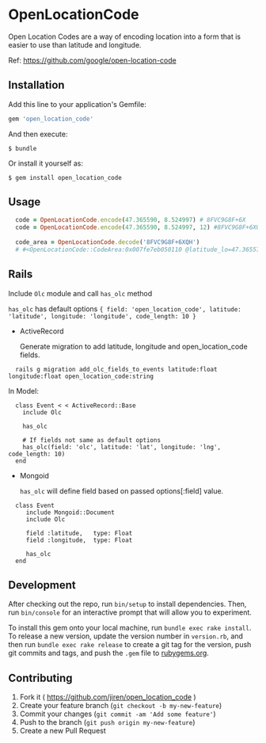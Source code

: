 # OpenLocationCode

Open Location Codes are a way of encoding location into a form that is
easier to use than latitude and longitude.

Ref:  https://github.com/google/open-location-code


## Installation

Add this line to your application's Gemfile:

```ruby
gem 'open_location_code'
```

And then execute:

    $ bundle

Or install it yourself as:

    $ gem install open_location_code

## Usage

```ruby
  code = OpenLocationCode.encode(47.365590, 8.524997) # 8FVC9G8F+6X
  code = OpenLocationCode.encode(47.365590, 8.524997, 12) #8FVC9G8F+6XQH
 
  code_area = OpenLocationCode.decode('8FVC9G8F+6XQH')
  # #<OpenLocationCode::CodeArea:0x007fe7eb050110 @latitude_lo=47.36557499999997, @longitude_lo=8.524968750000008, @latitude_hi=47.36557499999997, @longitude_hi=8.52500000000001, @code_length=12, @latitude_center=47.36557499999997, @longitude_center=8.52498437500001>
```

## Rails

  Include `Olc` module and call `has_olc` method

  `has_olc` has default options `{ field: 'open_location_code', latitude: 'latitude', longitude: 'longitude', code_length: 10 }`


- ActiveRecord

  Generate migration to add latitude, longitude and open_location_code fields.

```
  rails g migration add_olc_fields_to_events latitude:float longitude:float open_location_code:string
```

  In Model:

```
  class Event < < ActiveRecord::Base
    include Olc

    has_olc

    # If fields not same as default options
    has_olc(field: 'olc', latitude: 'lat', longitude: 'lng', code_length: 10)
  end
```

- Mongoid

  `has_olc` will define field based on passed options[:field] value.

```
  class Event
     include Mongoid::Document
     include Olc
      
     field :latitude,   type: Float
     field :longitude,  type: Float

     has_olc
  end
```

  

## Development

After checking out the repo, run `bin/setup` to install dependencies. Then, run `bin/console` for an interactive prompt that will allow you to experiment.

To install this gem onto your local machine, run `bundle exec rake install`. To release a new version, update the version number in `version.rb`, and then run `bundle exec rake release` to create a git tag for the version, push git commits and tags, and push the `.gem` file to [rubygems.org](https://rubygems.org).

## Contributing

1. Fork it ( https://github.com/jiren/open_location_code )
2. Create your feature branch (`git checkout -b my-new-feature`)
3. Commit your changes (`git commit -am 'Add some feature'`)
4. Push to the branch (`git push origin my-new-feature`)
5. Create a new Pull Request

